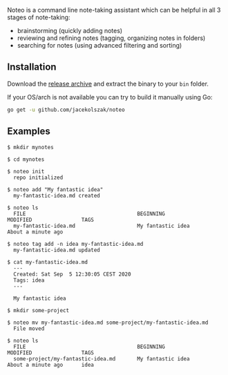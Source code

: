 Noteo is a command line note-taking assistant which can be helpful in all 3 stages of note-taking:

* brainstorming (quickly adding notes)
* reviewing and refining notes (tagging, organizing notes in folders)
* searching for notes (using advanced filtering and sorting)

## Installation

Download the [release archive](https://github.com/jacekolszak/noteo/releases) and extract the binary to your `bin` folder.

If your OS/arch is not available you can try to build it manually using Go:

```bash
go get -u github.com/jacekolszak/noteo
```

## Examples

```
$ mkdir mynotes

$ cd mynotes

$ noteo init
  repo initialized

$ noteo add "My fantastic idea"
  my-fantastic-idea.md created

$ noteo ls
  FILE                                    BEGINNING                               MODIFIED                TAGS                                    
  my-fantastic-idea.md                    My fantastic idea                       About a minute ago                   	        

$ noteo tag add -n idea my-fantastic-idea.md
  my-fantastic-idea.md updated

$ cat my-fantastic-idea.md 
  ---
  Created: Sat Sep  5 12:30:05 CEST 2020
  Tags: idea
  ---
  
  My fantastic idea

$ mkdir some-project

$ noteo mv my-fantastic-idea.md some-project/my-fantastic-idea.md
  File moved

$ noteo ls
  FILE                                    BEGINNING                               MODIFIED                TAGS                                    
  some-project/my-fantastic-idea.md       My fantastic idea                       About a minute ago      idea      
```